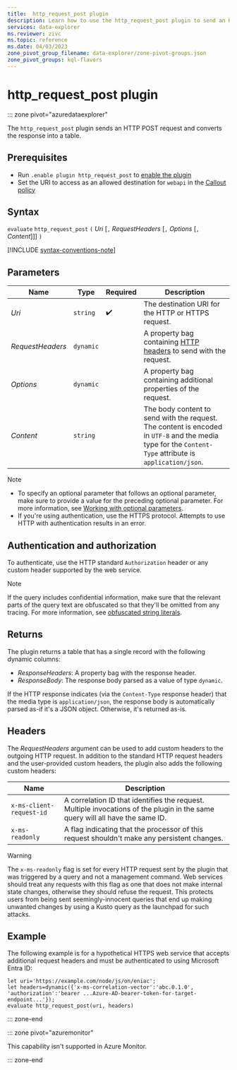 ```yaml
---
title:  http_request_post plugin
description: Learn how to use the http_request_post plugin to send an HTTP request and convert the response into a table.
services: data-explorer
ms.reviewer: zivc
ms.topic: reference
ms.date: 04/03/2023
zone_pivot_group_filename: data-explorer/zone-pivot-groups.json
zone_pivot_groups: kql-flavors
---
```

# http_request_post plugin

::: zone pivot="azuredataexplorer"

The `http_request_post` plugin sends an HTTP POST request and converts the response into a table.

## Prerequisites

* Run `.enable plugin http_request_post` to [enable the plugin](../management/enable-plugin.md)
* Set the URI to access as an allowed destination for `webapi` in the [Callout policy](../management/callout-policy.md)

## Syntax

`evaluate` `http_request_post` `(` *Uri* [`,` *RequestHeaders* [`,` *Options* [`,` *Content*]]] `)`

[!INCLUDE [syntax-conventions-note](../includes/syntax-conventions-note.md)]

## Parameters

| Name | Type | Required | Description |
|--|--|--|--|
| *Uri* | `string` |  :heavy_check_mark: | The destination URI for the HTTP or HTTPS request. |
| *RequestHeaders* | `dynamic` |  | A property bag containing [HTTP headers](#headers) to send with the request. |
| *Options* | `dynamic` |  | A property bag containing additional properties of the request. |
| *Content* | `string` |  | The body content to send with the request. The content is encoded in `UTF-8` and the media type for the `Content-Type` attribute is `application/json`. |

> [!NOTE]
>
> * To specify an optional parameter that follows an optional parameter, make sure to provide a value for the preceding optional parameter. For more information, see [Working with optional parameters](syntax-conventions.md#working-with-optional-parameters).
> * If you're using authentication, use the HTTPS protocol. Attempts to use HTTP with authentication results in an error.

## Authentication and authorization

To authenticate, use the HTTP standard `Authorization` header or any custom header supported by the web service.

> [!NOTE]
> If the query includes confidential information, make sure that the relevant parts of the query text are obfuscated so that they'll be omitted from any tracing. For more information, see [obfuscated string literals](scalar-data-types/string.md#obfuscated-string-literals).

## Returns

The plugin returns a table that has a single record with the following dynamic columns:

* *ResponseHeaders*: A property bag with the response header.
* *ResponseBody*: The response body parsed as a value of type `dynamic`.

If the HTTP response indicates (via the `Content-Type` response header) that the media type is `application/json`,
the response body is automatically parsed as-if it's a JSON object. Otherwise, it's returned as-is.

## Headers

The *RequestHeaders* argument can be used to add custom headers
to the outgoing HTTP request. In addition to the standard HTTP request headers
and the user-provided custom headers, the plugin also adds the following
custom headers:

| Name | Description |
|--|--|
| `x-ms-client-request-id` | A correlation ID that identifies the request. Multiple invocations of the plugin in the same query will all have the same ID. |
| `x-ms-readonly` | A flag indicating that the processor of this request shouldn't make any persistent changes. |

> [!WARNING]
> The `x-ms-readonly` flag is set for every HTTP request sent by the plugin
> that was triggered by a query and not a management command. Web services should
> treat any requests with this flag as one that does not make internal
> state changes, otherwise they should refuse the request. This protects users from being
> sent seemingly-innocent queries that end up making unwanted changes by using
> a Kusto query as the launchpad for such attacks.

## Example

The following example is for a hypothetical HTTPS web service that accepts additional request headers and must be authenticated to using Microsoft Entra ID:

<!-- csl -->
```kusto
let uri='https://example.com/node/js/on/eniac';
let headers=dynamic({'x-ms-correlation-vector':'abc.0.1.0', 'authorization':'bearer ...Azure-AD-bearer-token-for-target-endpoint...'});
evaluate http_request_post(uri, headers)
```

::: zone-end

::: zone pivot="azuremonitor"

This capability isn't supported in Azure Monitor.

::: zone-end
